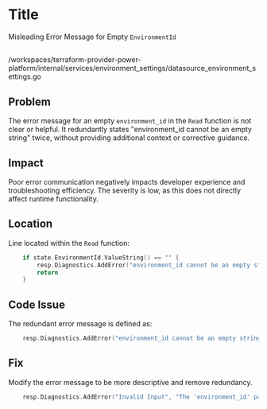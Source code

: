 # Title

Misleading Error Message for Empty `EnvironmentId`

##

/workspaces/terraform-provider-power-platform/internal/services/environment_settings/datasource_environment_settings.go

## Problem

The error message for an empty `environment_id` in the `Read` function is not clear or helpful. It redundantly states "environment_id cannot be an empty string" twice, without providing additional context or corrective guidance.

## Impact

Poor error communication negatively impacts developer experience and troubleshooting efficiency. The severity is low, as this does not directly affect runtime functionality.

## Location

Line located within the `Read` function:

```go
	if state.EnvironmentId.ValueString() == "" {
		resp.Diagnostics.AddError("environment_id cannot be an empty string", "environment_id cannot be an empty string")
		return
	}
```

## Code Issue

The redundant error message is defined as:

```go
	resp.Diagnostics.AddError("environment_id cannot be an empty string", "environment_id cannot be an empty string")
```

## Fix

Modify the error message to be more descriptive and remove redundancy.

```go
	resp.Diagnostics.AddError("Invalid Input", "The 'environment_id' parameter is required and cannot be left empty. Please verify and provide a valid GUID.")
```